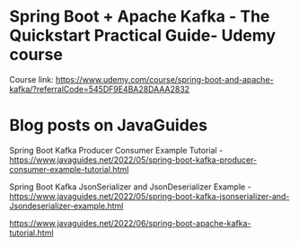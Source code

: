 # Spring Boot + Apache Kafka - The Quickstart Practical Guide- Udemy course

Course link: https://www.udemy.com/course/spring-boot-and-apache-kafka/?referralCode=545DF9E4BA28DAAA2832

# Blog posts on JavaGuides
Spring Boot Kafka Producer Consumer Example Tutorial - https://www.javaguides.net/2022/05/spring-boot-kafka-producer-consumer-example-tutorial.html

Spring Boot Kafka JsonSerializer and JsonDeserializer Example - https://www.javaguides.net/2022/05/spring-boot-kafka-jsonserializer-and-Jsondeserializer-example.html


https://www.javaguides.net/2022/06/spring-boot-apache-kafka-tutorial.html
